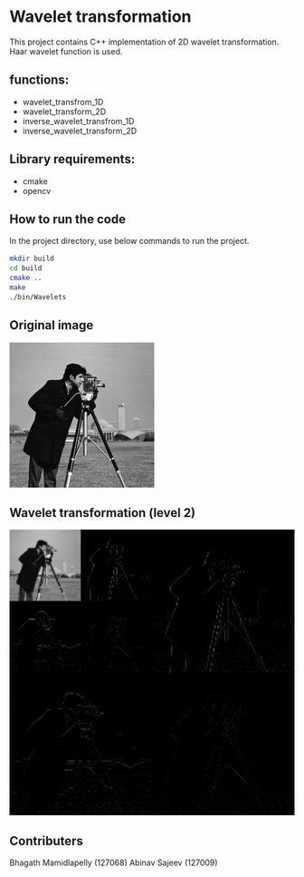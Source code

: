 # Wavelet transformation 

This project contains C++ implementation of 2D wavelet transformation. Haar wavelet function is used.

## functions:
* wavelet_transfrom_1D
* wavelet_transform_2D
* inverse_wavelet_transfrom_1D
* inverse_wavelet_transform_2D

## Library requirements:
* cmake
* opencv

## How to run the code  
In the project directory, use below commands to run the project.

```bash
mkdir build
cd build
cmake ..
make
./bin/Wavelets
```

## Original image
![Cameraman Image](./docs/cameraman.png)

## Wavelet transformation (level 2)
![Cameraman Image wavelet transform level 2](./docs/level_2.png)

## Contributers
Bhagath Mamidlapelly (127068)
Abinav Sajeev (127009)
